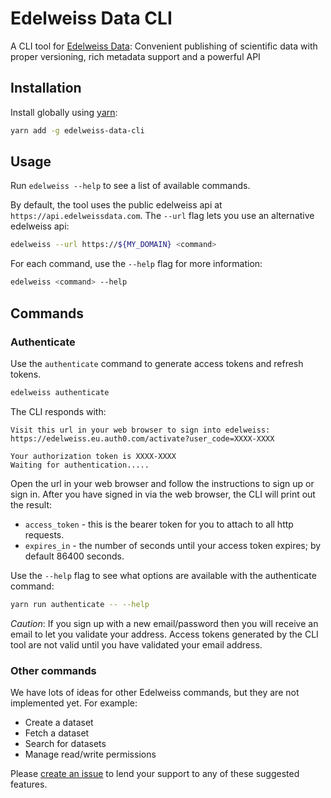 # Edelweiss Data CLI

A CLI tool for [Edelweiss Data](https://edelweissdata.com):
Convenient publishing of scientific data with proper versioning, rich metadata support and a powerful API

## Installation

Install globally using [yarn](https://classic.yarnpkg.com/en/):

```bash
yarn add -g edelweiss-data-cli

```

## Usage

Run `edelweiss --help` to see a list of available commands.

By default, the tool uses the public edelweiss api at `https://api.edelweissdata.com`.
The `--url` flag lets you use an alternative edelweiss api:

```bash
edelweiss --url https://${MY_DOMAIN} <command>
```

For each command, use the `--help` flag for more information:

```bash
edelweiss <command> --help
```

## Commands

### Authenticate

Use the `authenticate` command to generate access tokens and refresh tokens.

```bash
edelweiss authenticate
```

The CLI responds with:

```
Visit this url in your web browser to sign into edelweiss:
https://edelweiss.eu.auth0.com/activate?user_code=XXXX-XXXX

Your authorization token is XXXX-XXXX
Waiting for authentication.....
```

Open the url in your web browser and follow the instructions to sign up or sign in. After you have signed in via the web browser, the CLI will print out the result:

- `access_token` - this is the bearer token for you to attach to all http requests.
- `expires_in` - the number of seconds until your access token expires; by default 86400 seconds.


Use the `--help` flag to see what options are available with the authenticate command:

```bash
yarn run authenticate -- --help
```

*Caution*: If you sign up with a new email/password then you will receive an email to let you validate your address.  Access tokens generated by the CLI tool are not valid until you have validated your email address.

### Other commands

We have lots of ideas for other Edelweiss commands, but they are not implemented yet. For example:

- Create a dataset
- Fetch a dataset
- Search for datasets
- Manage read/write permissions

Please [create an issue](https://github.com/DouglasConnect/edelweiss-data-cli/issues) to lend your support to any of these suggested features.
